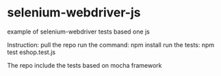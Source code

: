 # selenium-webdriver-js
example of selenium-webdriver tests based one js

Instruction:
pull the repo
run the command: npm install
run the tests: npm test eshop.test.js

The repo include the tests based on mocha framework